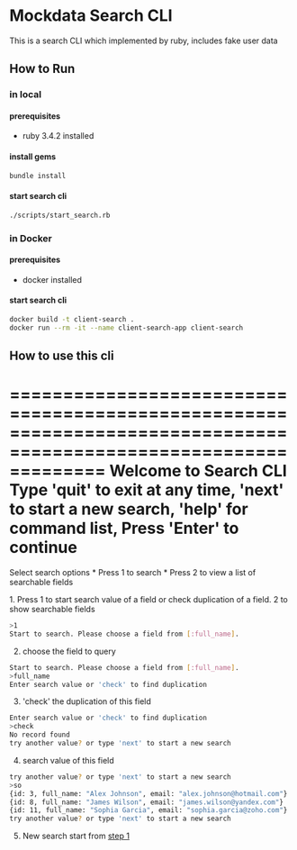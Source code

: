 # Mockdata Search CLI
This is a search CLI which implemented by ruby, includes fake user data

## How to Run

### in local

#### prerequisites

- ruby 3.4.2 installed
#### install gems

```bash
bundle install
```

#### start search cli
```bash
./scripts/start_search.rb
```


### in Docker

#### prerequisites

- docker installed

#### start search cli

```bash
docker build -t client-search .
docker run --rm -it --name client-search-app client-search

```

## How to use this cli

=================================================================================================================
Welcome to Search CLI
Type 'quit' to exit at any time, 'next' to start a new search, 'help' for command list, Press 'Enter' to continue
=================================================================================================================

  Select search options
    * Press 1 to search
    * Press 2 to view a list of searchable fields

<a id="step-1"></a>1. Press 1 to start search value of a field or check duplication of a field. 2 to show searchable fields

```bash
>1
Start to search. Please choose a field from [:full_name]. 
```

2. choose the field to query

```bash
Start to search. Please choose a field from [:full_name]. 
>full_name
Enter search value or 'check' to find duplication
```

3. 'check' the duplication of this field

```bash
Enter search value or 'check' to find duplication
>check
No record found
try another value? or type 'next' to start a new search
```

4. search value of this field
```bash
try another value? or type 'next' to start a new search
>so
{id: 3, full_name: "Alex Johnson", email: "alex.johnson@hotmail.com"}
{id: 8, full_name: "James Wilson", email: "james.wilson@yandex.com"}
{id: 11, full_name: "Sophia Garcia", email: "sophia.garcia@zoho.com"}
try another value? or type 'next' to start a new search
```

5. New search start from [step 1](#step-1)